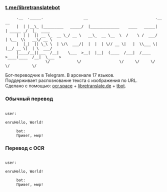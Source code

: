 ### [t.me/libretranslatebot](https://t.me/libretranslatebot)
```
     .__  ._____.                  __                              .__          __          
     |  | |__\_ |_________   _____/  |_____________    ____   _____|  | _____ _/  |_  ____ 
     |  | |  || __ \_  __ \_/ __ \   __\_  __ \__  \  /    \ /  ___/  | \__  \\   __\/ __ \
     |  |_|  || \_\ \  | \/\  ___/|  |  |  | \// __ \|   |  \\___ \|  |__/ __ \|  | \  ___/
     |____/__||___  /__|    \___  >__|  |__|  (____  /___|  /____  >____(____  /__|  \___  >
                  \/            \/                 \/     \/     \/          \/          \/        
``` 
Бот-переводчик в Telegram. В арсенале 17 языков.<br />
Поддерживает распознование текста с изображения по URL.<br />
Сделано с помощью: [ocr.space](https://ocr.space) + [libretranslate.de](https://libretranslate.de) + [tbot](https://github.com/yanzay/tbot).
### Обычный перевод
```
                                                                                      user:
                                                                          enruHello, World!
                                                                          
     bot:
     Привет, мир!
```
### Перевод с OCR
```
                                                                                      user:
                                                                          enruHello, World!
                                                                          
     bot:
     Привет, мир!
```
